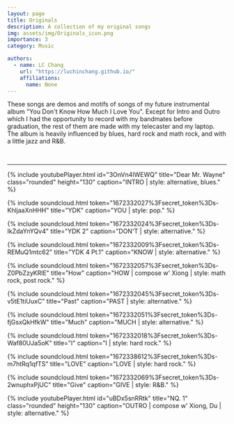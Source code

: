 ```yaml
---
layout: page
title: Originals
description: A collection of my original songs
img: assets/img/Originals_icon.png
importance: 3
category: Music

authors:
  - name: LC Chang
    url: "https://luchinchang.github.io/"
    affiliations:
      name: None
---
```


These songs are demos and motifs of songs of my future instrumental album "You Don't Know How Much I Love You". Except for Intro and Outro which I had the opportunity to record with my bandmates before graduation, the rest of them are made with my telecaster and my laptop. The album is heavily influenced by blues, hard rock and math rock, and with a little jazz and R&B.

<br>
<hr>

{% include youtubePlayer.html id="3OnVn4IWEWQ" title="Dear Mr. Wayne" class="rounded" height="130" caption="INTRO | style: alternative, blues." %}

{% include soundcloud.html token="1672332027%3Fsecret_token%3Ds-KhljaaXnHHH" title="YDK" caption="YOU | style: pop." %}

{% include soundcloud.html token="1672332024%3Fsecret_token%3Ds-IkZdaYnYQv4" title="YDK 2" caption="DON'T | style: alternative." %}

{% include soundcloud.html token="1672332009%3Fsecret_token%3Ds-REMuQ1mtc62" title="YDK 4 Pt.1" caption="KNOW | style: alternative." %}

{% include soundcloud.html token="1672332057%3Fsecret_token%3Ds-Z0PbZzyKRlE" title="How" caption="HOW | compose w' Xiong | style: math rock, post rock." %}

{% include soundcloud.html token="1672332045%3Fsecret_token%3Ds-v5tE1tiUuxC" title="Past" caption="PAST | style: alternative." %}

{% include soundcloud.html token="1672332051%3Fsecret_token%3Ds-fjGsxQkHfkW" title="Much" caption="MUCH | style: alternative." %}

{% include soundcloud.html token="1672332018%3Fsecret_token%3Ds-Waf80UJa5oK" title="I" caption="I | style: hard rock." %}

{% include soundcloud.html token="1672338612%3Fsecret_token%3Ds-m7htRq1qfTS" title="LOVE" caption="LOVE | style: hard rock." %}

{% include soundcloud.html token="1672332069%3Fsecret_token%3Ds-2wnuphxPjUC" title="Give" caption="GIVE | style: R&B." %}

{% include youtubePlayer.html id="uBDx5snRRtk" title="NQ. 1" class="rounded" height="130" caption="OUTRO | compose w' Xiong, Du | style: alternative." %}
